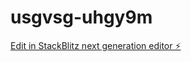 # usgvsg-uhgy9m

[Edit in StackBlitz next generation editor ⚡️](https://stackblitz.com/~/github.com/mjdegamo/usgvsg-uhgy9m)